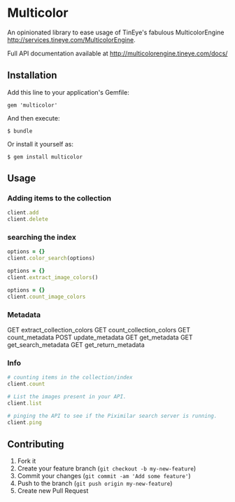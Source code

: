 # Multicolor

An opinionated library to ease usage of TinEye's fabulous MulticolorEngine
http://services.tineye.com/MulticolorEngine.

Full API documentation available at http://multicolorengine.tineye.com/docs/

## Installation

Add this line to your application's Gemfile:

    gem 'multicolor'

And then execute:

    $ bundle

Or install it yourself as:

    $ gem install multicolor

## Usage

### Adding items to the collection

```ruby
client.add
client.delete
```

### searching the index

```ruby
options = {}
client.color_search(options)

options = {}
client.extract_image_colors()

options = {}
client.count_image_colors
```

### Metadata

GET extract_collection_colors
GET count_collection_colors
GET count_metadata
POST update_metadata
GET get_metadata
GET get_search_metadata
GET get_return_metadata

### Info

```ruby
# counting items in the collection/index
client.count

# List the images present in your API.
client.list

# pinging the API to see if the Piximilar search server is running.
client.ping
```

## Contributing

1. Fork it
2. Create your feature branch (`git checkout -b my-new-feature`)
3. Commit your changes (`git commit -am 'Add some feature'`)
4. Push to the branch (`git push origin my-new-feature`)
5. Create new Pull Request

